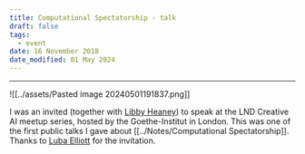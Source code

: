 ```yaml
---
title: Computational Spectatorship - talk
draft: false
tags:
  - event
date: 16 November 2018
date_modified: 01 May 2024
---
```

---

![[../assets/Pasted image 20240501191837.png]]

I was an invited (together with [Libby Heaney](https://en.wikipedia.org/wiki/Libby_Heaney)) to speak at the LND Creative AI meetup series, hosted by the Goethe-Institut in London. This was one of the first public talks I gave about [[../Notes/Computational Spectatorship]]. Thanks to [Luba Elliott](https://twitter.com/elluba) for the invitation.